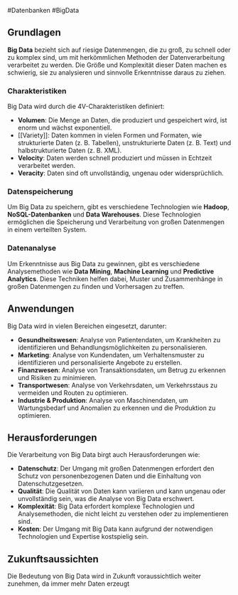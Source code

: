 #Datenbanken #BigData

## Grundlagen

**Big Data** bezieht sich auf riesige Datenmengen, die zu groß, zu schnell oder zu komplex sind, um mit herkömmlichen Methoden der Datenverarbeitung verarbeitet zu werden. Die Größe und Komplexität dieser Daten machen es schwierig, sie zu analysieren und sinnvolle Erkenntnisse daraus zu ziehen.

### Charakteristiken

Big Data wird durch die 4V-Charakteristiken definiert:

-   **Volumen**: Die Menge an Daten, die produziert und gespeichert wird, ist enorm und wächst exponentiell.
-   [[Variety]]: Daten kommen in vielen Formen und Formaten, wie strukturierte Daten (z. B. Tabellen), unstrukturierte Daten (z. B. Text) und halbstrukturierte Daten (z. B. XML).
-   **Velocity**: Daten werden schnell produziert und müssen in Echtzeit verarbeitet werden.
-   **Veracity**: Daten sind oft unvollständig, ungenau oder widersprüchlich.

### Datenspeicherung

Um Big Data zu speichern, gibt es verschiedene Technologien wie **Hadoop**, **NoSQL-Datenbanken** und **Data Warehouses**. Diese Technologien ermöglichen die Speicherung und Verarbeitung von großen Datenmengen in einem verteilten System.

### Datenanalyse

Um Erkenntnisse aus Big Data zu gewinnen, gibt es verschiedene Analysemethoden wie **Data Mining**, **Machine Learning** und **Predictive Analytics**. Diese Techniken helfen dabei, Muster und Zusammenhänge in großen Datenmengen zu finden und Vorhersagen zu treffen.

## Anwendungen

Big Data wird in vielen Bereichen eingesetzt, darunter:

-   **Gesundheitswesen**: Analyse von Patientendaten, um Krankheiten zu identifizieren und Behandlungsmöglichkeiten zu personalisieren.
-   **Marketing**: Analyse von Kundendaten, um Verhaltensmuster zu identifizieren und personalisierte Angebote zu erstellen.
-   **Finanzwesen**: Analyse von Transaktionsdaten, um Betrug zu erkennen und Risiken zu minimieren.
-   **Transportwesen**: Analyse von Verkehrsdaten, um Verkehrsstaus zu vermeiden und Routen zu optimieren.
-   **Industrie & Produktion**: Analyse von Maschinendaten, um Wartungsbedarf und Anomalien zu erkennen und die Produktion zu optimieren.

## Herausforderungen

Die Verarbeitung von Big Data birgt auch Herausforderungen wie:

-   **Datenschutz**: Der Umgang mit großen Datenmengen erfordert den Schutz von personenbezogenen Daten und die Einhaltung von Datenschutzgesetzen.
-   **Qualität**: Die Qualität von Daten kann variieren und kann ungenau oder unvollständig sein, was die Analyse von Big Data erschwert.
-   **Komplexität**: Big Data erfordert komplexe Technologien und Analysemethoden, die nicht leicht zu verstehen oder zu implementieren sind.
-   **Kosten**: Der Umgang mit Big Data kann aufgrund der notwendigen Technologien und Expertise kostspielig sein.

## Zukunftsaussichten

Die Bedeutung von Big Data wird in Zukunft voraussichtlich weiter zunehmen, da immer mehr Daten erzeugt
